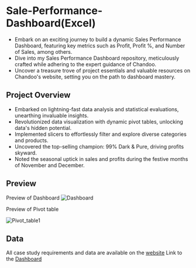# Sale-Performance-Dashboard(Excel)
* Embark on an exciting journey to build a dynamic Sales Performance Dashboard, featuring key metrics such as Profit, Profit %, and Number of Sales, among others.
* Dive into my Sales Performance Dashboard repository, meticulously crafted while adhering to the expert guidance of Chandoo.
* Uncover a treasure trove of project essentials and valuable resources on Chandoo's website, setting you on the path to dashboard mastery.
## Project Overview
* Embarked on lightning-fast data analysis and statistical evaluations, unearthing invaluable insights.
* Revolutionized data visualization with dynamic pivot tables, unlocking data's hidden potential.
* Implemented slicers to effortlessly filter and explore diverse categories and products.
* Uncovered the top-selling champion: 99% Dark & Pure, driving profits skyward.
* Noted the seasonal uptick in sales and profits during the festive months of November and December.
## Preview
Preview of Dashboard
![Dashboard](https://github.com/kaizermm/Sale-Performance-Dashboard-Excel-/blob/main/Images/Dashboard.png?raw=true)

Preview of Pivot table

![Pivot_table1](https://github.com/kaizermm/Sale-Performance-Dashboard-Excel-/blob/main/Images/Pivot%20table%201.png?raw=true)

## Data
All case study requirements and data are available on the [website](https://chandoo.org/wp/how-to-create-a-dynamic-excel-dashboard-in-5-steps/)
Link to the [Dashboard](https://1drv.ms/x/c/fad3a4d369bf6a9b/EY9REYt6o51FpEUz8Pnj3eoB1eLvleacmJadz_yUPlsBAQ?e=TNeRwM)
  

